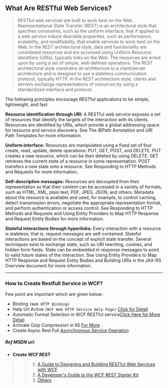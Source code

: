 ## What Are RESTful Web Services?
>RESTful web services are built to work best on the Web. Representational State Transfer (REST) is an architectural style that specifies constraints, such as the uniform interface, that if applied to a web service induce desirable properties, such as performance, scalability, and modifiability, that enable services to work best on the Web. In the REST architectural style, data and functionality are considered resources and are accessed using Uniform Resource Identifiers (URIs), typically links on the Web. The resources are acted upon by using a set of simple, well-defined operations. The REST architectural style constrains an architecture to a client/server architecture and is designed to use a stateless communication protocol, typically HTTP. In the REST architecture style, clients and servers exchange representations of resources by using a standardized interface and protocol.


The following principles encourage RESTful applications to be simple, lightweight, and fast:


**Resource identification through URI:** A RESTful web service exposes a set of resources that identify the targets of the interaction with its clients. Resources are identified by URIs, which provide a global addressing space for resource and service discovery. See The @Path Annotation and URI Path Templates for more information.

**Uniform interface:** Resources are manipulated using a fixed set of four create, read, update, delete operations: PUT, GET, POST, and DELETE. PUT creates a new resource, which can be then deleted by using DELETE. GET retrieves the current state of a resource in some representation. POST transfers a new state onto a resource. See Responding to HTTP Methods and Requests for more information.

**Self-descriptive messages:** Resources are decoupled from their representation so that their content can be accessed in a variety of formats, such as HTML, XML, plain text, PDF, JPEG, JSON, and others. Metadata about the resource is available and used, for example, to control caching, detect transmission errors, negotiate the appropriate representation format, and perform authentication or access control. See Responding to HTTP Methods and Requests and Using Entity Providers to Map HTTP Response and Request Entity Bodies for more information.

**Stateful interactions through hyperlinks:** Every interaction with a resource is stateless; that is, request messages are self-contained. Stateful interactions are based on the concept of explicit state transfer. Several techniques exist to exchange state, such as URI rewriting, cookies, and hidden form fields. State can be embedded in response messages to point to valid future states of the interaction. See Using Entity Providers to Map HTTP Response and Request Entity Bodies and Building URIs in the JAX-RS Overview document for more information.


---

### How to Create Restfull Service in WCF?

Few point are important which are given below:
* Binding `(Web HTTP Binding)`
* Help Url Active `(WCF Web HTTP Service Help Page)` [Click for Detail](https://msdn.microsoft.com/en-us/library/ee230442(v=vs.110).aspx)
* Automatic Format Selection in WCF RESTful service[Click Here for More Detail](http://www.topwcftutorials.net/2014/02/automatic-format-selection-wcf-restful-service.html)
* Activate Gzip Compression in IIS [For More](http://www.hanselman.com/blog/EnablingDynamicCompressionGzipDeflateForWCFDataFeedsODataAndOtherCustomServicesInIIS7.aspx) .
*  Create Async Rest Full [Asynchronous Service Operation](https://msdn.microsoft.com/en-us/library/ms731177(v=vs.110).aspx)

    
##### *Ref MSDN url:*
* **Create WCF REST**
> > 1. [A Guide to Designing and Building RESTful Web Services with WCF ](https://msdn.microsoft.com/en-in/library/dd203052.aspx)
> > 2. [A Developer's Guide to the WCF REST Starter Kit](https://msdn.microsoft.com/en-us/library/ee391967.aspx)
> > 3. [Others](https://www.codeproject.com/Articles/571813/A-Beginners-Tutorial-on-Creating-WCF-REST-Services)
